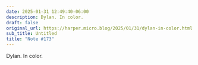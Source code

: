 ```yaml
---
date: 2025-01-31 12:49:40-06:00
description: Dylan. In color.
draft: false
original_url: https://harper.micro.blog/2025/01/31/dylan-in-color.html
sub_title: Untitled
title: "Note #173"
---
```


Dylan. In color.
